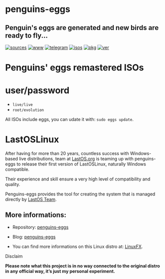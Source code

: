penguins-eggs
=============

## Penguin&#39;s eggs are generated and new birds are ready to fly...
[![sources](https://img.shields.io/badge/github-sources-cyan)](https://github.com/pieroproietti/penguins-eggs)
[![www](https://img.shields.io/badge/www-blog-cyan)](https://penguins-eggs.net)
[![telegram](https://img.shields.io/badge/telegram-group-cyan)](https://t.me/penguins_eggs)
[![isos](https://img.shields.io/badge/images-ISO-blue)](https://sourceforge.net/projects/penguins-eggs/files/ISOS)
[![pkg](https://img.shields.io/badge/packages-bin-blue)](https://sourceforge.net/projects/penguins-eggs/files/Packages)
[![ver](https://img.shields.io/npm/v/penguins-eggs.svg)](https://npmjs.org/package/penguins-eggs)

# Penguins' eggs remastered ISOs

# user/password
* ```live/live```
* ```root/evolution```

All ISOs include eggs, you can udate it with: ```sudo eggs update```.

# LastOSLinux

After having for more than 20 years, countless success with Windows-based live distributions, team at [LastOS.org](https://home.lastos.org) is teaming up with penguins-eggs to release their first version of LastOSLinux, naturally Windows compatible.

Their experience and skill ensure a very high level of compatibility and quality.

Penguins-eggs provides the tool for creating the system that is managed directly by [LastOS Team](https://home.lastos.org/contact.html).


## More informations:

* Repository: [penguins-eggs](https://github.com/pieroproietti/penguins-eggs)
* Blog: [penguins-eggs](https://penguins-eggs.net)

* You can find more informations on this Linux distro at: [LinuxFX](https://www.linuxfx.org/).


Disclaim

__Please note what this project is in no way connected to the original distro in any official way, it’s just my personal experiment.__


